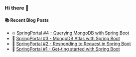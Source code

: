 ### Hi there 👋

<!--
**24Naman/24Naman** is a ✨ _special_ ✨ repository because its `README.md` (this file) appears on your GitHub profile.

Here are some ideas to get you started:

- 🔭 I’m currently working on ...
- 🌱 I’m currently learning ...
- 👯 I’m looking to collaborate on ...
- 🤔 I’m looking for help with ...
- 💬 Ask me about ...
- 📫 How to reach me: ...
- 😄 Pronouns: ...
- ⚡ Fun fact: ...
-->
#### :books: Recent Blog Posts
<!-- BLOGPOSTS:START -->
 - 🔥 [SpringPortal #4 - Querying MongoDB with Spring Boot](https://24naman.hashnode.dev/springportal-4-querying-mongodb-with-spring-boot)
 - 💯 [SpringPortal #3 - MongoDB Atlas with Spring Boot](https://24naman.hashnode.dev/springportal-3-mongodb-atlas-with-spring-boot)
 - 🚀 [SpringPortal #2 - Responding to Request in Spring Boot](https://24naman.hashnode.dev/springportal-2-responding-to-request-in-spring-boot)
 - 🌮 [SpringPortal #1 - Get-ting started with Spring Boot](https://24naman.hashnode.dev/springportal-1-get-ting-started-with-spring-boot)<!-- BLOGPOSTS:END -->
